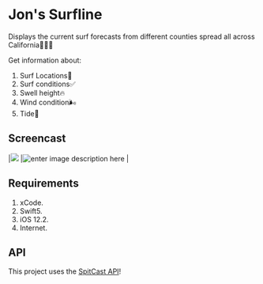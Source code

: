 # Jon's Surfline 
Displays the current surf forecasts from different counties spread all across California🏄🏼‍♂️

Get information about:

 1. Surf Locations📍
 2. Surf conditions✅
 3. Swell height🔥
 4. Wind condition🌬
 5. Tide🌊
## Screencast
|![](https://lh3.googleusercontent.com/bkC_kYEmrl_ODLLdoQ05E9yGEqH3_FqJpND1odFofWX1G5pAzQhAO33uYdnarJ6OGRax7yq4E8h_)  |![enter image description here](https://lh3.googleusercontent.com/_PGmjYtD17ULoF4XOj4l8MyQ6OBarivORsPgwv2fkYn15gQDOsj111Xs8OzGwz0Ao95x-vqwBD5N) |
## Requirements
 1. xCode.
 2. Swift5.
 3. iOS 12.2.
 4. Internet.
 ## API
 This project uses the [SpitCast API](http://www.spitcast.com)!
 
 
